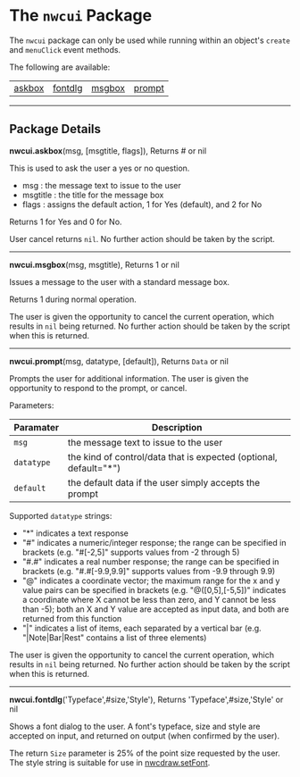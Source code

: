 # The `nwcui` Package

The `nwcui` package can only be used while running within an object's `create` and `menuClick` event methods.

The following are available:

<table>
<tr>
<td><a href="#askbox">askbox</a></td>
<td><a href="#fontdlg">fontdlg</a></td>
<td><a href="#msgbox">msgbox</a></td>
<td><a href="#prompt">prompt</a></td>
</tr>
</table>


------------------
## Package Details

<a name="askbox"></a>
**nwcui.askbox**(msg, [msgtitle, flags]), Returns # or nil

This is used to ask the user a yes or no question.

- msg : the message text to issue to the user
- msgtitle : the title for the message box
- flags : assigns the default action, 1 for Yes (default), and 2 for No

Returns 1 for Yes and 0 for No.

User cancel returns `nil`. No further action should be taken by the script.


------------------
<a name="msgbox"></a>
**nwcui.msgbox**(msg, msgtitle), Returns 1 or nil

Issues a message to the user with a standard message box.

Returns 1 during normal operation.

The user is given the opportunity to cancel the current operation, which results in `nil` being returned. No further action should be taken by the script when this is returned.


------------------
<a name="prompt"></a>
**nwcui.prompt**(msg, datatype, [default]), Returns `Data` or nil

Prompts the user for additional information. The user is given the opportunity to respond to the prompt, or cancel.

Parameters:

| Paramater  | Description |
| ---------- | ----------------------- |
| `msg`      | the message text to issue to the user |
| `datatype` | the kind of control/data that is expected (optional, default="*") |
| `default`  | the default data if the user simply accepts the prompt |

Supported `datatype` strings:

- "*" indicates a text response
- "#" indicates a numeric/integer response; the range can be specified in brackets (e.g. "#[-2,5]" supports values from -2 through 5)
- "#.#" indicates a real number response; the range can be specified in brackets (e.g. "#.#[-9.9,9.9]" supports values from -9.9 through 9.9)
- "@" indicates a coordinate vector; the maximum range for the x and y value pairs can be specified in brackets (e.g. "@([0,5],[-5,5])" indicates a coordinate where X cannot be less than zero, and Y cannot be less than -5); both an X and Y value are accepted as input data, and both are returned from this function
- "|" indicates a list of items, each separated by a vertical bar (e.g. "|Note|Bar|Rest" contains a list of three elements)

The user is given the opportunity to cancel the current operation, which results in `nil` being returned. No further action should be taken by the script when this is returned.

------------------
<a name="fontdlg"></a>
**nwcui.fontdlg**('Typeface',#size,'Style'), Returns 'Typeface',#size,'Style' or nil

Shows a font dialog to the user. A font's typeface, size and style are accepted on input, and returned on output (when confirmed by the user).

The return `Size` parameter is 25% of the point size requested by the user. The style string is suitable for use in [nwcdraw.setFont](nwcdraw.md#setFont).
